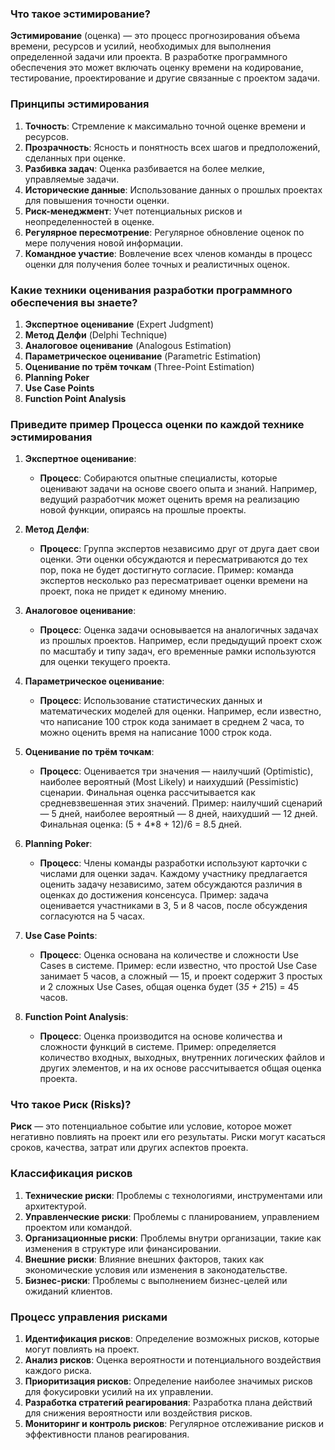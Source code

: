 ### Что такое эстимирование?

**Эстимирование** (оценка) — это процесс прогнозирования объема времени, ресурсов и усилий, необходимых для выполнения определенной задачи или проекта. В разработке программного обеспечения это может включать оценку времени на кодирование, тестирование, проектирование и другие связанные с проектом задачи.

### Принципы эстимирования

1. **Точность**: Стремление к максимально точной оценке времени и ресурсов.
2. **Прозрачность**: Ясность и понятность всех шагов и предположений, сделанных при оценке.
3. **Разбивка задач**: Оценка разбивается на более мелкие, управляемые задачи.
4. **Исторические данные**: Использование данных о прошлых проектах для повышения точности оценки.
5. **Риск-менеджмент**: Учет потенциальных рисков и неопределенностей в оценке.
6. **Регулярное пересмотрение**: Регулярное обновление оценок по мере получения новой информации.
7. **Командное участие**: Вовлечение всех членов команды в процесс оценки для получения более точных и реалистичных оценок.

### Какие техники оценивания разработки программного обеспечения вы знаете?

1. **Экспертное оценивание** (Expert Judgment)
2. **Метод Делфи** (Delphi Technique)
3. **Аналоговое оценивание** (Analogous Estimation)
4. **Параметрическое оценивание** (Parametric Estimation)
5. **Оценивание по трём точкам** (Three-Point Estimation)
6. **Planning Poker**
7. **Use Case Points**
8. **Function Point Analysis**

### Приведите пример Процесса оценки по каждой технике эстимирования

1. **Экспертное оценивание**:
   - **Процесс**: Собираются опытные специалисты, которые оценивают задачи на основе своего опыта и знаний. Например, ведущий разработчик может оценить время на реализацию новой функции, опираясь на прошлые проекты.

2. **Метод Делфи**:
   - **Процесс**: Группа экспертов независимо друг от друга дает свои оценки. Эти оценки обсуждаются и пересматриваются до тех пор, пока не будет достигнуто согласие. Пример: команда экспертов несколько раз пересматривает оценки времени на проект, пока не придет к единому мнению.

3. **Аналоговое оценивание**:
   - **Процесс**: Оценка задачи основывается на аналогичных задачах из прошлых проектов. Например, если предыдущий проект схож по масштабу и типу задач, его временные рамки используются для оценки текущего проекта.

4. **Параметрическое оценивание**:
   - **Процесс**: Использование статистических данных и математических моделей для оценки. Например, если известно, что написание 100 строк кода занимает в среднем 2 часа, то можно оценить время на написание 1000 строк кода.

5. **Оценивание по трём точкам**:
   - **Процесс**: Оценивается три значения — наилучший (Optimistic), наиболее вероятный (Most Likely) и наихудший (Pessimistic) сценарии. Финальная оценка рассчитывается как средневзвешенная этих значений. Пример: наилучший сценарий — 5 дней, наиболее вероятный — 8 дней, наихудший — 12 дней. Финальная оценка: (5 + 4*8 + 12)/6 = 8.5 дней.

6. **Planning Poker**:
   - **Процесс**: Члены команды разработки используют карточки с числами для оценки задач. Каждому участнику предлагается оценить задачу независимо, затем обсуждаются различия в оценках до достижения консенсуса. Пример: задача оценивается участниками в 3, 5 и 8 часов, после обсуждения согласуются на 5 часах.

7. **Use Case Points**:
   - **Процесс**: Оценка основана на количестве и сложности Use Cases в системе. Пример: если известно, что простой Use Case занимает 5 часов, а сложный — 15, и проект содержит 3 простых и 2 сложных Use Cases, общая оценка будет (3*5 + 2*15) = 45 часов.

8. **Function Point Analysis**:
   - **Процесс**: Оценка производится на основе количества и сложности функций в системе. Пример: определяется количество входных, выходных, внутренних логических файлов и других элементов, и на их основе рассчитывается общая оценка проекта.

### Что такое Риск (Risks)?

**Риск** — это потенциальное событие или условие, которое может негативно повлиять на проект или его результаты. Риски могут касаться сроков, качества, затрат или других аспектов проекта.

### Классификация рисков

1. **Технические риски**: Проблемы с технологиями, инструментами или архитектурой.
2. **Управленческие риски**: Проблемы с планированием, управлением проектом или командой.
3. **Организационные риски**: Проблемы внутри организации, такие как изменения в структуре или финансировании.
4. **Внешние риски**: Влияние внешних факторов, таких как экономические условия или изменения в законодательстве.
5. **Бизнес-риски**: Проблемы с выполнением бизнес-целей или ожиданий клиентов.

### Процесс управления рисками

1. **Идентификация рисков**: Определение возможных рисков, которые могут повлиять на проект.
2. **Анализ рисков**: Оценка вероятности и потенциального воздействия каждого риска.
3. **Приоритизация рисков**: Определение наиболее значимых рисков для фокусировки усилий на их управлении.
4. **Разработка стратегий реагирования**: Разработка плана действий для снижения вероятности или воздействия рисков.
5. **Мониторинг и контроль рисков**: Регулярное отслеживание рисков и эффективности планов реагирования.
